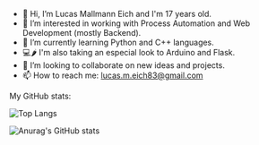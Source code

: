 - 👋 Hi, I’m Lucas Mallmann Eich and I'm 17 years old.
- 👀 I’m interested in working with Process Automation and Web Development (mostly Backend).
- 🌱 I’m currently learning Python and C++ languages.
- :computer::hot_pepper: I'm also taking an especial look to Arduino and Flask.
- :handshake: I’m looking to collaborate on new ideas and projects. 
- 📫 How to reach me: lucas.m.eich83@gmail.com

My GitHub stats:  

![Top Langs](https://github-readme-stats.vercel.app/api/top-langs/?username=LucasMallmannEich&theme=tokyonight)

![Anurag's GitHub stats](https://github-readme-stats.vercel.app/api?username=LucasMallmannEich&show_icons=true&theme=radical)
